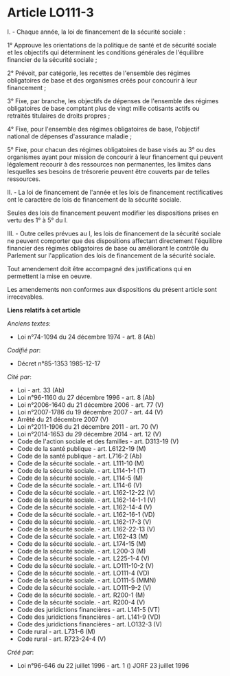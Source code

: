 # Article LO111-3

I. - Chaque année, la loi de financement de la sécurité sociale :

1° Approuve les orientations de la politique de santé et de sécurité sociale et les objectifs qui déterminent les conditions
générales de l'équilibre financier de la sécurité sociale ;

2° Prévoit, par catégorie, les recettes de l'ensemble des régimes obligatoires de base et des organismes créés pour concourir
à leur financement ;

3° Fixe, par branche, les objectifs de dépenses de l'ensemble des régimes obligatoires de base comptant plus de vingt mille
cotisants actifs ou retraités titulaires de droits propres ;

4° Fixe, pour l'ensemble des régimes obligatoires de base, l'objectif national de dépenses d'assurance maladie ;

5° Fixe, pour chacun des régimes obligatoires de base visés au 3° ou des organismes ayant pour mission de concourir à leur
financement qui peuvent légalement recourir à des ressources non permanentes, les limites dans lesquelles ses besoins de
trésorerie peuvent être couverts par de telles ressources.

II. - La loi de financement de l'année et les lois de financement rectificatives ont le caractère de lois de financement de
la sécurité sociale.

Seules des lois de financement peuvent modifier les dispositions prises en vertu des 1° à 5° du I.

III. - Outre celles prévues au I, les lois de financement de la sécurité sociale ne peuvent comporter que des dispositions
affectant directement l'équilibre financier des régimes obligatoires de base ou améliorant le contrôle du Parlement sur
l'application des lois de financement de la sécurité sociale.

Tout amendement doit être accompagné des justifications qui en permettent la mise en oeuvre.

Les amendements non conformes aux dispositions du présent article sont irrecevables.

**Liens relatifs à cet article**

_Anciens textes_:

  - Loi n°74-1094 du 24 décembre 1974 - art. 8 (Ab)

_Codifié par_:

  - Décret n°85-1353 1985-12-17

_Cité par_:

  - Loi - art. 33 (Ab)
  - Loi n°96-1160 du 27 décembre 1996 - art. 8 (Ab)
  - Loi n°2006-1640 du 21 décembre 2006 - art. 77 (V)
  - Loi n°2007-1786 du 19 décembre 2007 - art. 44 (V)
  - Arrêté du 21 décembre 2007 (V)
  - Loi n°2011-1906 du 21 décembre 2011 - art. 70 (V)
  - Loi n°2014-1653 du 29 décembre 2014 - art. 12 (V)
  - Code de l'action sociale et des familles - art. D313-19 (V)
  - Code de la santé publique - art. L6122-19 (M)
  - Code de la santé publique - art. L716-2 (Ab)
  - Code de la sécurité sociale. - art. L111-10 (M)
  - Code de la sécurité sociale. - art. L114-1-1 (T)
  - Code de la sécurité sociale. - art. L114-5 (M)
  - Code de la sécurité sociale. - art. L114-6 (V)
  - Code de la sécurité sociale. - art. L162-12-22 (V)
  - Code de la sécurité sociale. - art. L162-14-1-1 (V)
  - Code de la sécurité sociale. - art. L162-14-4 (V)
  - Code de la sécurité sociale. - art. L162-16-1 (VD)
  - Code de la sécurité sociale. - art. L162-17-3 (V)
  - Code de la sécurité sociale. - art. L162-22-13 (V)
  - Code de la sécurité sociale. - art. L162-43 (M)
  - Code de la sécurité sociale. - art. L174-15 (M)
  - Code de la sécurité sociale. - art. L200-3 (M)
  - Code de la sécurité sociale. - art. L225-1-4 (V)
  - Code de la sécurité sociale. - art. LO111-10-2 (V)
  - Code de la sécurité sociale. - art. LO111-4 (VD)
  - Code de la sécurité sociale. - art. LO111-5 (MMN)
  - Code de la sécurité sociale. - art. LO111-9-2 (V)
  - Code de la sécurité sociale. - art. R200-1 (M)
  - Code de la sécurité sociale. - art. R200-4 (V)
  - Code des juridictions financières - art. L141-5 (VT)
  - Code des juridictions financières - art. L141-9 (VD)
  - Code des juridictions financières - art. LO132-3 (V)
  - Code rural - art. L731-6 (M)
  - Code rural - art. R723-24-4 (V)

_Créé par_:

  - Loi n°96-646 du 22 juillet 1996 - art. 1 () JORF 23 juillet 1996
